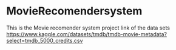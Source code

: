 # MovieRecomendersystem
This is the Movie recomender system project
link of the data sets https://www.kaggle.com/datasets/tmdb/tmdb-movie-metadata?select=tmdb_5000_credits.csv
